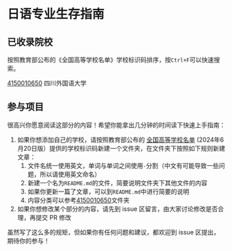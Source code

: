 # 日语专业生存指南

## 已收录院校

按照教育部公布的《全国高等学校名单》学校标识码排序，按`Ctrl+F`可以快速搜索。

[4150010650](4150010650) 四川外国语大学

## 参与项目

很高兴你愿意阅读这部分的内容！希望你能拿出几分钟的时间读下快速上手指南：

1. 如果你想添加自己的学校，请按照教育部公布的 [全国高等学校名单](http://www.moe.gov.cn/jyb_xxgk/s5743/s5744/A03/202406/t20240621_1136990.html) (2024年6月20日版）提供的学校标识码新建一个文件夹，在文件夹下按照如下规则新建文章：
    1. 文件名统一使用英文，单词与单词之间使用`-`分割（中文有可能导致一些问题，所以请使用英文命名）
    2. 新建一个名为`README.md`的文件，简要说明文件夹下其他文件的内容
    3. 如果你更新一篇了文章，可以到`README.md`中进行简要的说明
    4. 内容分类可以参考[4150010650](4150010650)文件夹
2. 如果你想修改某个部分的内容，请先到 issue 区留言，由大家讨论修改是否合理，再提交 PR 修改

虽然写了这么多的规矩，但如果你有任何问题和建议，都欢迎到 issue 区提出，期待你的参与！
